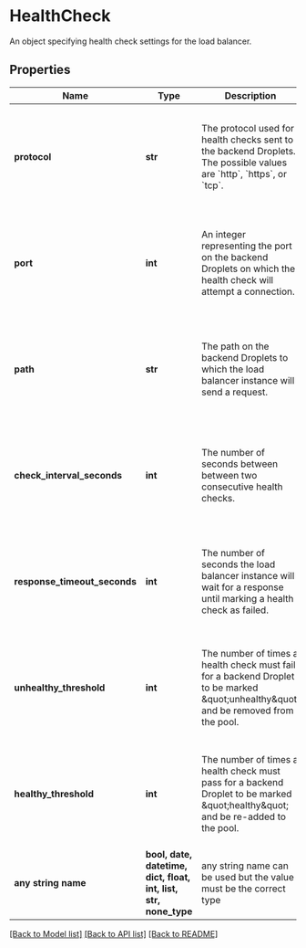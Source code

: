 # HealthCheck

An object specifying health check settings for the load balancer.

## Properties
Name | Type | Description | Notes
------------ | ------------- | ------------- | -------------
**protocol** | **str** | The protocol used for health checks sent to the backend Droplets. The possible values are &#x60;http&#x60;, &#x60;https&#x60;, or &#x60;tcp&#x60;. | [optional]  if omitted the server will use the default value of "http"
**port** | **int** | An integer representing the port on the backend Droplets on which the health check will attempt a connection. | [optional]  if omitted the server will use the default value of 80
**path** | **str** | The path on the backend Droplets to which the load balancer instance will send a request. | [optional]  if omitted the server will use the default value of "/"
**check_interval_seconds** | **int** | The number of seconds between between two consecutive health checks. | [optional]  if omitted the server will use the default value of 10
**response_timeout_seconds** | **int** | The number of seconds the load balancer instance will wait for a response until marking a health check as failed. | [optional]  if omitted the server will use the default value of 5
**unhealthy_threshold** | **int** | The number of times a health check must fail for a backend Droplet to be marked \&quot;unhealthy\&quot; and be removed from the pool. | [optional]  if omitted the server will use the default value of 5
**healthy_threshold** | **int** | The number of times a health check must pass for a backend Droplet to be marked \&quot;healthy\&quot; and be re-added to the pool. | [optional]  if omitted the server will use the default value of 3
**any string name** | **bool, date, datetime, dict, float, int, list, str, none_type** | any string name can be used but the value must be the correct type | [optional]

[[Back to Model list]](../README.md#documentation-for-models) [[Back to API list]](../README.md#documentation-for-api-endpoints) [[Back to README]](../README.md)


